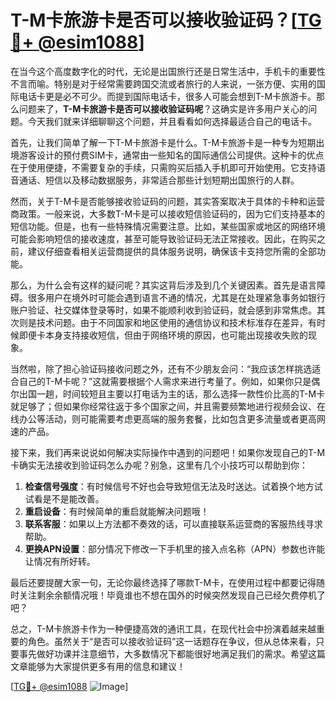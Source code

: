 # T-M卡旅游卡是否可以接收验证码？[[TG💪+ @esim1088](https://t.me/s/esim1088)]

在当今这个高度数字化的时代，无论是出国旅行还是日常生活中，手机卡的重要性不言而喻。特别是对于经常需要跨国交流或者旅行的人来说，一张方便、实用的国际电话卡更是必不可少。而提到国际电话卡，很多人可能会想到T-M卡旅游卡。那么问题来了，**T-M卡旅游卡是否可以接收验证码呢**？这确实是许多用户关心的问题。今天我们就来详细聊聊这个问题，并且看看如何选择最适合自己的电话卡。

首先，让我们简单了解一下T-M卡旅游卡是什么。T-M卡旅游卡是一种专为短期出境游客设计的预付费SIM卡，通常由一些知名的国际通信公司提供。这种卡的优点在于使用便捷，不需要复杂的手续，只需购买后插入手机即可开始使用。它支持语音通话、短信以及移动数据服务，非常适合那些计划短期出国旅行的人群。

然而，关于T-M卡是否能够接收验证码的问题，其实答案取决于具体的卡种和运营商政策。一般来说，大多数T-M卡是可以接收短信验证码的，因为它们支持基本的短信功能。但是，也有一些特殊情况需要注意。比如，某些国家或地区的网络环境可能会影响短信的接收速度，甚至可能导致验证码无法正常接收。因此，在购买之前，建议仔细查看相关运营商提供的具体服务说明，确保该卡支持您所需的全部功能。

那么，为什么会有这样的疑问呢？其实这背后涉及到几个关键因素。首先是语言障碍。很多用户在境外时可能会遇到语言不通的情况，尤其是在处理紧急事务如银行账户验证、社交媒体登录等时，如果不能顺利收到验证码，就会感到非常焦虑。其次则是技术问题。由于不同国家和地区使用的通信协议和技术标准存在差异，有时候即便卡本身支持接收短信，但由于网络环境的原因，也可能出现接收失败的现象。

当然啦，除了担心验证码接收问题之外，还有不少朋友会问：“我应该怎样挑选适合自己的T-M卡呢？”这就需要根据个人需求来进行考量了。例如，如果你只是偶尔出国一趟，时间较短且主要以打电话为主的话，那么选择一款性价比高的T-M卡就足够了；但如果你经常往返于多个国家之间，并且需要频繁地进行视频会议、在线办公等活动，则可能需要考虑更高端的服务套餐，比如包含更多流量或者更高网速的产品。

接下来，我们再来说说如何解决实际操作中遇到的问题吧！如果你发现自己的T-M卡确实无法接收到验证码怎么办呢？别急，这里有几个小技巧可以帮助到你：

1. **检查信号强度**：有时候信号不好也会导致短信无法及时送达。试着换个地方试试看是不是能改善。
2. **重启设备**：有时候简单的重启就能解决问题哦！
3. **联系客服**：如果以上方法都不奏效的话，可以直接联系运营商的客服热线寻求帮助。
4. **更换APN设置**：部分情况下修改一下手机里的接入点名称（APN）参数也许能让情况有所好转。

最后还要提醒大家一句，无论你最终选择了哪款T-M卡，在使用过程中都要记得随时关注剩余余额情况哦！毕竟谁也不想在国外的时候突然发现自己已经欠费停机了吧？

总之，T-M卡旅游卡作为一种便捷高效的通讯工具，在现代社会中扮演着越来越重要的角色。虽然关于“是否可以接收验证码”这一话题存在争议，但从总体来看，只要事先做好功课并注意细节，大多数情况下都能很好地满足我们的需求。希望这篇文章能够为大家提供更多有用的信息和建议！

[[TG💪+ @esim1088](https://t.me/s/esim1088) ![Image](https://i.postimg.cc/4NQfJmqS/Snipaste-2025-05-13-00-14-12.png)]